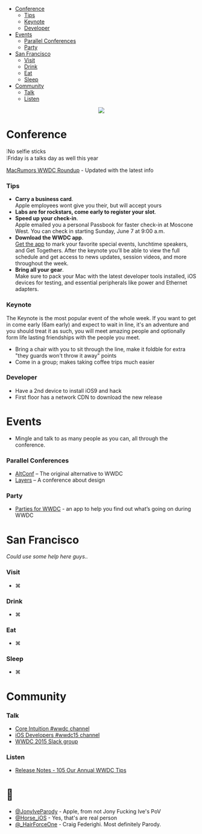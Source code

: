  * [Conference](#conference)
   * [Tips](#tips)
   * [Keynote](#keynote)
   * [Developer](#developer)
 * [Events](#events) 
   * [Parallel Conferences](#parallel-conferences)
   * [Party](#party)
 * [San Francisco](#san-francisco)
   * [Visit](#visit)
   * [Drink](#drink)
   * [Eat](#eat)
   * [Sleep](#sleep)
 * [Community](#community)
   * [Talk](#talk)
   * [Listen](#listen)


<p align="center">
  <img src="wwdc.png" />
</p>

# Conference
❕No selfie sticks   
❕Friday is a talks day as well this year

[MacRumors WWDC Roundup](http://www.macrumors.com/roundup/wwdc/) - Updated with the latest info

### Tips
 - **Carry a business card**.   
Apple employees wont give you their, but will accept yours
 - **Labs are for rockstars, come early to register your slot**.
 - **Speed up your check-in**.   
Apple emailed you a personal Passbook for faster check-in at Moscone West. You can check in starting Sunday, June 7 at 9:00 a.m. 
 - **Download the WWDC app**.   
[Get the app](https://itunes.apple.com/us/app/wwdc/id640199958?mt=8) to mark your favorite special events, lunchtime speakers, and Get Togethers. After the keynote you’ll be able to view the full schedule and get access to news updates, session videos, and more throughout the week.
 - **Bring all your gear**.   
Make sure to pack your Mac with the latest developer tools installed, iOS devices for testing, and essential peripherals like power and Ethernet adapters.

### Keynote

The Keynote is the most popular event of the whole week. If you want to get in come early (6am early) and expect to wait in line, it's an adventure and you should treat it as such, you will meet amazing people and optionally form life lasting friendships with the people you meet.

 - Bring a chair with you to sit through the line, make it foldble for extra "they guards won't throw it away" points
 - Come in a group; makes taking coffee trips much easier

### Developer
 - Have a 2nd device to install iOS9 and hack
 - First floor has a network CDN to download the new release

# Events 

 - Mingle and talk to as many people as you can, all through the conference.

### Parallel Conferences
 - [AltConf](http://altconf.com/) – The original alternative to WWDC
 - [Layers](http://bringyourlayers.com/) – A conference about design

### Party
 - [Parties for WWDC](https://itunes.apple.com/us/app/parties-for-wwdc/id879924066?mt=8) - an app to help you find out what’s going on during WWDC

# San Francisco

*Could use some help here guys..*

### Visit
 - ⌘

### Drink
 - ⌘
 
### Eat
 - ⌘

### Sleep 
 - ⌘

# Community


### Talk
 - [Core Intuition #wwdc channel](http://chat.coreint.org)
 - [iOS Developers #wwdc15 channel](http://ios-developers.io)
 - [WWDC 2015 Slack group](https://polar-refuge-3698.herokuapp.com)

### Listen
 - [Release Notes - 105 Our Annual WWDC Tips](http://releasenotes.tv/105-our-annual-wwdc-tips/)
 
# 🚀
 - [@JonyIveParody](https://twitter.com/JonyIveParody) - Apple, from not Jony Fucking Ive's PoV
 - [@Horse_iOS](https://twitter.com/horse_ios) - Yes, that's are real person
 - [@_HairForceOne](https://twitter.com/_hairforceone) - Craig Federighi. Most definitely Parody.
